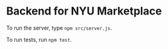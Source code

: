 # Backend for NYU Marketplace
To run the server, type `npm src/server.js`.

To run tests, run `npm test`.